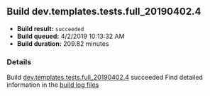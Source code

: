## Build dev.templates.tests.full_20190402.4
- **Build result:** `succeeded`
- **Build queued:** 4/2/2019 10:13:32 AM
- **Build duration:** 209.82 minutes
### Details
Build [dev.templates.tests.full_20190402.4](https://winappstudio.visualstudio.com/web/build.aspx?pcguid=a4ef43be-68ce-4195-a619-079b4d9834c2&builduri=vstfs%3a%2f%2f%2fBuild%2fBuild%2f27463) succeeded
Find detailed information in the [build log files](https://uwpctdiags.blob.core.windows.net/buildlogs/dev.templates.tests.full_20190402.4_logs.zip)
